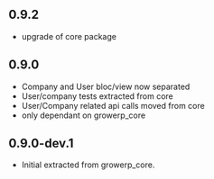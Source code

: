 ## 0.9.2

* upgrade of core package

## 0.9.0

* Company and User bloc/view now separated
* User/company tests extracted from core
* User/Company related api calls moved from core
* only dependant on growerp_core

## 0.9.0-dev.1

* Initial extracted from growerp_core.
